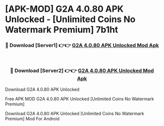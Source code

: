 # [APK-MOD] G2A 4.0.80 APK Unlocked - [Unlimited Coins No Watermark Premium] 7b1ht



<div align="center">
<h3>🔴 Download [Server1] 👉👉 <a href="https://momento.my/?title=G2A_4.0.80_APK_Unlocked">G2A 4.0.80 APK Unlocked Mod Apk</a></h3><br>

<h3>🔴 Download [Server2] 👉👉 <a href="https://momento.my/?title=G2A_4.0.80_APK_Unlocked">G2A 4.0.80 APK Unlocked Mod Apk</a></h3>
</div>



Download G2A 4.0.80 APK Unlocked 

Free APK MOD G2A 4.0.80 APK Unlocked [Unlimited Coins No Watermark Premium]

Download G2A 4.0.80 APK Unlocked [Unlimited Coins No Watermark Premium] Mod For Android
